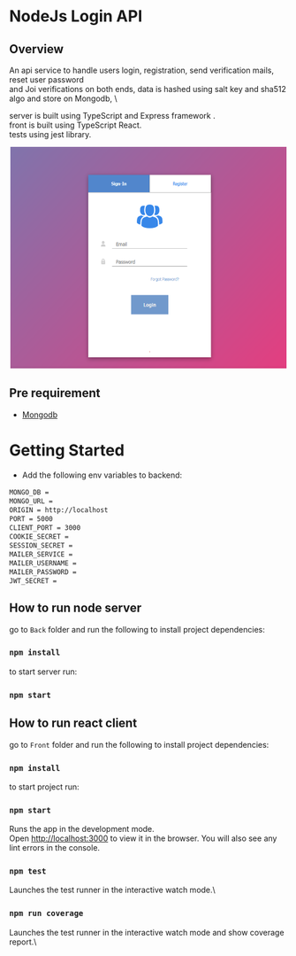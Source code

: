 # NodeJs Login API

## Overview

An api service to handle users login, registration, send verification mails, reset user password \
and Joi verifications on both ends, data is hashed using salt key and sha512 algo and store on Mongodb, \

server is built using TypeScript and Express framework .\
front is built using TypeScript React.\
tests using jest library.

<p align="center">
    <img height="400" width="500" src="https://raw.githubusercontent.com/polzbit/LoginAPI/main/demo.png" />
</p>

## Pre requirement

- [Mongodb](https://www.mongodb.com/)

# Getting Started

- Add the following env variables to backend:

```
MONGO_DB =
MONGO_URL =
ORIGIN = http://localhost
PORT = 5000
CLIENT_PORT = 3000
COOKIE_SECRET =
SESSION_SECRET =
MAILER_SERVICE =
MAILER_USERNAME =
MAILER_PASSWORD =
JWT_SECRET =
```

## How to run node server

go to `Back` folder and run the following to install project dependencies:

### `npm install`

to start server run:

### `npm start`

## How to run react client

go to `Front` folder and run the following to install project dependencies:

### `npm install`

to start project run:

### `npm start`

Runs the app in the development mode.\
Open [http://localhost:3000](http://localhost:3000) to view it in the browser.
You will also see any lint errors in the console.

### `npm test`

Launches the test runner in the interactive watch mode.\

### `npm run coverage`

Launches the test runner in the interactive watch mode and show coverage report.\
